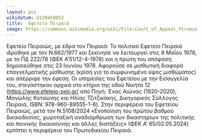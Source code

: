 ```yaml
---
layout: poi
wikidatum: Q130450052
title:  Εφετείο Πειραιά
image: https://commons.wikimedia.org/wiki/File:Court_of_Appeal_Piraeus.jpg
---
```


Εφετείο Πειραιώς, με έδρα τον Πειραιά: Το πολιτικό Εφετείο Πειραιά ιδρύθηκε με τον Ν.662/1977 και ξεκίνησε να λειτουργεί στις 8 Μαΐου 1978, με το ΠΔ 222/78 (ΦΕΚ Α’51/12-4-1978) και η πρώτη του απόφαση δημοσιεύθηκε στις 23 Ιουνίου 1978. Αφορούσε σε μισθωτική διαφορά επαγγελματικής μίσθωσης (κρίση για το συμφωνημένο ύψος μισθώματος) και απέρριψε την έφεση. Οι υπηρεσίες του Εφετείου με την Εισαγγελία του, στεγάστηκαν αρχικά στο κτήριο της οδού Νικήτα 12 (https://www.efeteio-peir.gr/ από Πηγή: Ένας Αιώνας (1920-2020), Μανώλης Κοτσώνης και Ηλίας Τζιτζικάκης, Δικηγορικός Σύλλογος Πειραιά, ISBN: 978-960-89555-1-6). Στην περιφέρεια του Εφετείου Πειραιώς, μετά τον Ν.5108/2024 «Ενοποίηση του πρώτου βαθμού δικαιοδοσίας, χωροταξική αναδιάρθρωση των δικαστηρίων της πολιτικής και ποινικής δικαιοσύνης και άλλες διατάξεις» (ΦΕΚ Α’ 65/02.05.2024) εμπίπτει η περιφέρεια του Πρωτοδικείου Πειραιά.
